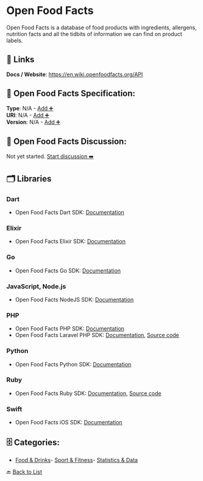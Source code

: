 # Open Food Facts

Open Food Facts is a database of food products with ingredients, allergens, nutrition facts and all the tidbits of information we can find on product labels.

##  🔗 Links
**Docs / Website**: https://en.wiki.openfoodfacts.org/API

## 🧬 Open Food Facts Specification:
**Type**: N/A - [Add ➕](https://github.com/apis-list/apis-list/edit/main/apis/open-food-facts/open-food-facts.yaml)  
**URI**: N/A - [Add ➕](https://github.com/apis-list/apis-list/edit/main/apis/open-food-facts/open-food-facts.yaml)  
**Version**: N/A - [Add ➕](https://github.com/apis-list/apis-list/edit/main/apis/open-food-facts/open-food-facts.yaml)

## 💬 Open Food Facts Discussion:
Not yet started. [Start discussion ➡️](https://github.com/apis-list/apis-list/discussions/new)

## 🗂️ Libraries
### Dart
- Open Food Facts Dart SDK: [Documentation](https://github.com/openfoodfacts/openfoodfacts-dart)
### Elixir
- Open Food Facts Elixir SDK: [Documentation](https://github.com/openfoodfacts/openfoodfacts-elixir)
### Go
- Open Food Facts Go SDK: [Documentation](https://github.com/openfoodfacts/openfoodfacts-go)
### JavaScript, Node.js
- Open Food Facts NodeJS SDK: [Documentation](https://github.com/openfoodfacts/openfoodfacts-nodejs)
### PHP
- Open Food Facts PHP SDK: [Documentation](https://github.com/openfoodfacts/openfoodfacts-php)
- Open Food Facts Laravel PHP SDK: [Documentation](https://github.com/openfoodfacts/openfoodfacts-laravel), [Source code](https://packagist.org/packages/openfoodfacts/openfoodfacts-laravel)
### Python
- Open Food Facts Python SDK: [Documentation](https://github.com/openfoodfacts/openfoodfacts-python)
### Ruby
- Open Food Facts Ruby SDK: [Documentation](https://github.com/openfoodfacts/openfoodfacts-ruby), [Source code](https://rubygems.org/gems/openfoodfacts)
### Swift
- Open Food Facts iOS SDK: [Documentation](https://github.com/openfoodfacts/openfoodfacts-ios)


## 🗄️ Categories:
- [Food & Drinks](https://github.com/apis-list/apis-list#food--drinks-)- [Sport & Fitness](https://github.com/apis-list/apis-list#sport--fitness-)- [Statistics & Data](https://github.com/apis-list/apis-list#statistics--data-)

🔙  [Back to List](https://github.com/apis-list/apis-list)
